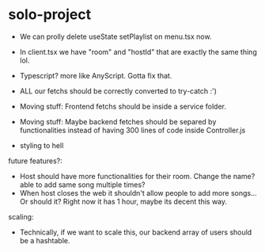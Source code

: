 # solo-project
- We can prolly delete useState setPlaylist on menu.tsx now.
- In client.tsx we have "room" and "hostId" that are exactly the same thing lol.
- Typescript? more like AnyScript. Gotta fix that.
- ALL our fetchs should be correctly converted to try-catch :')
- Moving stuff: Frontend fetchs should be inside a service folder.
- Moving stuff: Maybe backend fetches should be separed by functionalities instead of having 300 lines of code inside Controller.js

- styling to hell

future features?:
- Host should have more functionalities for their room. Change the name? able to add same song multiple times?
- When host closes the web it shouldn't allow people to add more songs... Or should it? Right now it has 1 hour, maybe its decent this way.


scaling:
- Technically, if we want to scale this, our backend array of users should be a hashtable.

